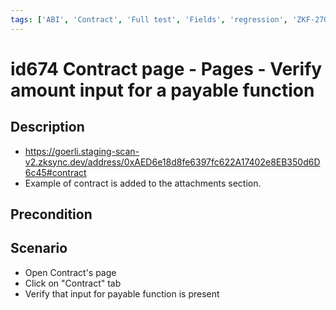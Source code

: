 ```yaml
---
tags: ['ABI', 'Contract', 'Full test', 'Fields', 'regression', 'ZKF-2700', 'Active']
---
```


# id674 Contract page - Pages - Verify amount input for a payable function

## Description
  - https://goerli.staging-scan-v2.zksync.dev/address/0xAED6e18d8fe6397fc622A17402e8EB350d6D6c45#contract
  - Example of contract is added to the attachments section.

## Precondition


## Scenario
- Open Contract's page
- Click on "Contract" tab
- Verify that input for payable function is present
